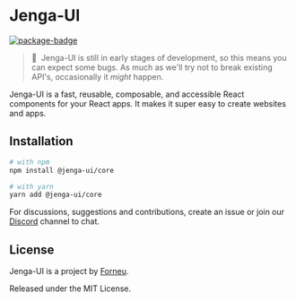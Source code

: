 # Jenga-UI

[![package-badge]][package]

> 🚨&nbsp;&nbsp;Jenga-UI is still in early stages of development, so this means you can expect some bugs.
> As much as we'll try not to break
> existing API's, occasionally it _might_ happen.

Jenga-UI is a fast, reusable, composable, and accessible React components for your React apps. It makes it super easy to create websites and apps.

## Installation

```sh
# with npm
npm install @jenga-ui/core

# with yarn
yarn add @jenga-ui/core
```

For discussions, suggestions and contributions, create an issue or join our [Discord](https://discord.gg/sHnHPnAPZj) channel to chat.

## License

Jenga-UI is a project by [Forneu](https://forneu.com).

Released under the MIT License.

[package]: https://www.npmjs.com/package/@jenga-ui/core
[package-badge]: https://img.shields.io/npm/v/@jenga-ui/core?style=flat-square
